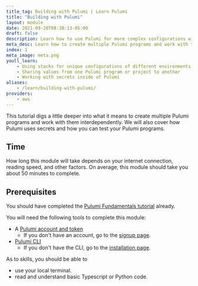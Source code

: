 ```yaml
---
title_tag: Building with Pulumi | Learn Pulumi
title: "Building with Pulumi"
layout: module
date: 2021-09-20T08:30:13-05:00
draft: false
description: Learn how to use Pulumi for more complex configurations with multiple environments.
meta_desc: Learn how to create multiple Pulumi programs and work with them interdependently with this tutorial.
index: 1
meta_image: meta.png
youll_learn:
    - Using stacks for unique configurations of different environments
    - Sharing values from one Pulumi program or project to another
    - Working with secrets inside of Pulumi
aliases:
    - /learn/building-with-pulumi/
providers:
    - aws
---
```


This tutorial digs a little deeper into what it means to create multiple Pulumi
programs and work with them interdependently. We will also cover how Pulumi
uses secrets and how you can test your Pulumi programs.

## Time

How long this module will take depends on your internet connection, reading
speed, and other factors. On average, this module should take you about 50
minutes to complete.

## Prerequisites

You should have completed the [Pulumi Fundamentals tutorial](/tutorials/pulumi-fundamentals/) already.

You will need the following tools to complete this module:

* A [Pulumi account and token](/docs/pulumi-cloud/accounts#access-tokens)
    * If you don't have an account, go to the [signup page](https://app.pulumi.com/signup).
* [Pulumi CLI](/docs/cli/)
    * If you don't have the CLI, go to the [installation page](/docs/install/).

As to skills, you should be able to

* use your local terminal.
* read and understand basic Typescript or Python code.

